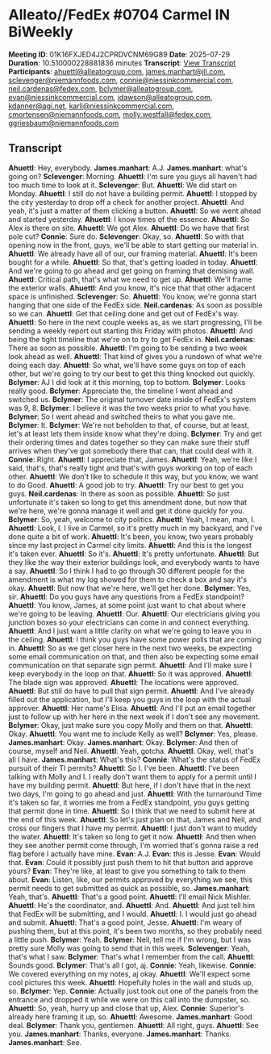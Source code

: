 # Alleato//FedEx #0704 Carmel IN BiWeekly
**Meeting ID**: 01K16FXJED4J2CPRDVCNM69G89
**Date**: 2025-07-29
**Duration**: 10.510000228881836 minutes
**Transcript**: [View Transcript](https://app.fireflies.ai/view/01K16FXJED4J2CPRDVCNM69G89)
**Participants**: ahuettl@alleatogroup.com, james.manhart@jll.com, sclevenger@niemannfoods.com, connie@niessinkcommercial.com, neil.cardenas@fedex.com, bclymer@alleatogroup.com, evan@niessinkcommercial.com, jdawson@alleatogroup.com, kdanner@agi.net, karli@niessinkcommercial.com, cmortensen@niemannfoods.com, molly.westfall@fedex.com, ggriesbaum@niemannfoods.com

## Transcript
**Ahuettl**: Hey, everybody.
**James.manhart**: A.J.
**James.manhart**: what's going on?
**Sclevenger**: Morning.
**Ahuettl**: I'm sure you guys all haven't had too much time to look at it.
**Sclevenger**: But.
**Ahuettl**: We did start on Monday.
**Ahuettl**: I still do not have a building permit.
**Ahuettl**: I stopped by the city yesterday to drop off a check for another project.
**Ahuettl**: And yeah, it's just a matter of them clicking a button.
**Ahuettl**: So we went ahead and started yesterday.
**Ahuettl**: I know times of the essence.
**Ahuettl**: So Alex is there on site.
**Ahuettl**: We got Alex.
**Ahuettl**: Do we have that first pole cut?
**Connie**: Sure do.
**Sclevenger**: Okay, so.
**Ahuettl**: So with that opening now in the front, guys, we'll be able to start getting our material in.
**Ahuettl**: We already have all of our, our framing material.
**Ahuettl**: It's been bought for a while.
**Ahuettl**: So that, that's getting loaded in today.
**Ahuettl**: And we're going to go ahead and get going on framing that demising wall.
**Ahuettl**: Critical path, that's what we need to get up.
**Ahuettl**: We'll frame the exterior walls.
**Ahuettl**: And you know, it's nice that that other adjacent space is unfinished.
**Sclevenger**: So.
**Ahuettl**: You know, we're gonna start hanging that one side of the FedEx side.
**Neil.cardenas**: As soon as possible so we can.
**Ahuettl**: Get that ceiling done and get out of FedEx's way.
**Ahuettl**: So here in the next couple weeks as, as we start progressing, I'll be sending a weekly report out starting this Friday with photos.
**Ahuettl**: And being the tight timeline that we're on to try to get FedEx in.
**Neil.cardenas**: There as soon as possible.
**Ahuettl**: I'm going to be sending a two week look ahead as well.
**Ahuettl**: That kind of gives you a rundown of what we're doing each day.
**Ahuettl**: So what, we'll have some guys on top of each other, but we're going to try our best to get this thing knocked out quickly.
**Bclymer**: AJ I did look at it this morning, top to bottom.
**Bclymer**: Looks really good.
**Bclymer**: Appreciate the, the timeline I went ahead and switched us.
**Bclymer**: The original turnover date inside of FedEx's system was 9, 8.
**Bclymer**: I believe it was the two weeks prior to what you have.
**Bclymer**: So I went ahead and switched theirs to what you gave me.
**Bclymer**: It.
**Bclymer**: We're not beholden to that, of course, but at least, let's at least lets them inside know what they're doing.
**Bclymer**: Try and get their ordering times and dates together so they can make sure their stuff arrives when they've got somebody there that can, that could deal with it.
**Connie**: Right.
**Ahuettl**: I appreciate that, James.
**Ahuettl**: Yeah, we're like I said, that's, that's really tight and that's with guys working on top of each other.
**Ahuettl**: We don't like to schedule it this way, but you know, we want to do Good.
**Ahuettl**: A good job to try.
**Ahuettl**: Try our best to get you guys.
**Neil.cardenas**: In there as soon as possible.
**Ahuettl**: So just unfortunate it's taken so long to get this amendment done, but now that we're here, we're gonna manage it well and get it done quickly for you.
**Bclymer**: So, yeah, welcome to city politics.
**Ahuettl**: Yeah, I mean, man, I.
**Ahuettl**: Look, I. I live in Carmel, so it's pretty much in my backyard, and I've done quite a bit of work.
**Ahuettl**: It's been, you know, two years probably since my last project in Carmel city limits.
**Ahuettl**: And this is the longest it's taken ever.
**Ahuettl**: So it's.
**Ahuettl**: It's pretty unfortunate.
**Ahuettl**: But they like the way their exterior buildings look, and everybody wants to have a say.
**Ahuettl**: So I think I had to go through 30 different people for the amendment is what my log showed for them to check a box and say it's okay.
**Ahuettl**: But now that we're here, we'll get her done.
**Bclymer**: Yes, sir.
**Ahuettl**: Do you guys have any questions from a FedEx standpoint?
**Ahuettl**: You know, James, at some point just want to chat about where we're going to be leaving.
**Ahuettl**: Our.
**Ahuettl**: Our electricians giving you junction boxes so your electricians can come in and connect everything.
**Ahuettl**: And I just want a little clarity on what we're going to leave you in the ceiling.
**Ahuettl**: I think you guys have some power polls that are coming in.
**Ahuettl**: So as we get closer here in the next two weeks, be expecting some email communication on that, and then also be expecting some email communication on that separate sign permit.
**Ahuettl**: And I'll make sure I keep everybody in the loop on that.
**Ahuettl**: So it was approved.
**Ahuettl**: The blade sign was approved.
**Ahuettl**: The locations were approved.
**Ahuettl**: But still do have to pull that sign permit.
**Ahuettl**: And I've already filled out the application, but I'll keep you guys in the loop with the actual approver.
**Ahuettl**: Her name's Elisa.
**Ahuettl**: And I'll put an email together just to follow up with her here in the next week if I don't see any movement.
**Bclymer**: Okay, just make sure you copy Molly and them on that.
**Ahuettl**: Okay.
**Ahuettl**: You want me to include Kelly as well?
**Bclymer**: Yes, please.
**James.manhart**: Okay.
**James.manhart**: Okay.
**Bclymer**: And then of course, myself and Neil.
**Ahuettl**: Yeah, gotcha.
**Ahuettl**: Okay, well, that's all I have.
**James.manhart**: What's this?
**Connie**: What's the status of FedEx pursuit of their TI permits?
**Ahuettl**: So I. I've been.
**Ahuettl**: I've been talking with Molly and I. I really don't want them to apply for a permit until I have my building permit.
**Ahuettl**: But here, if I don't have that in the next two days, I'm going to go ahead and just.
**Ahuettl**: With the turnaround Time it's taken so far, it worries me from a FedEx standpoint, you guys getting that permit done in time.
**Ahuettl**: So I think that we need to submit here at the end of this week.
**Ahuettl**: So let's just plan on that, James and Neil, and cross our fingers that I have my permit.
**Ahuettl**: I just don't want to muddy the water.
**Ahuettl**: It's taken so long to get it now.
**Ahuettl**: And then when they see another permit come through, I'm worried that's gonna raise a red flag before I actually have mine.
**Evan**: A.J.
**Evan**: this is Jesse.
**Evan**: Would that.
**Evan**: Could it possibly just push them to hit that button and approve yours?
**Evan**: They're like, at least to give you something to talk to them about.
**Evan**: Listen, like, our permits approved by everything we see, this permit needs to get submitted as quick as possible, so.
**James.manhart**: Yeah, that's.
**Ahuettl**: That's a good point.
**Ahuettl**: I'll email Nick Mishler.
**Ahuettl**: He's the coordinator, and.
**Ahuettl**: And.
**Ahuettl**: And just tell him that FedEx will be submitting, and I would.
**Ahuettl**: I. I would just go ahead and submit.
**Ahuettl**: That's a good point, Jesse.
**Ahuettl**: I'm weary of pushing them, but at this point, it's been two months, so they probably need a little push.
**Bclymer**: Yeah.
**Bclymer**: Neil, tell me if I'm wrong, but I was pretty sure Molly was going to send that in this week.
**Sclevenger**: Yeah, that's what I saw.
**Bclymer**: That's what I remember from the call.
**Ahuettl**: Sounds good.
**Bclymer**: That's all I got, aj.
**Connie**: Yeah, likewise.
**Connie**: We covered everything on my notes, aj okay.
**Ahuettl**: We'll expect some cool pictures this week.
**Ahuettl**: Hopefully holes in the wall and studs up, so.
**Bclymer**: Yep.
**Connie**: Actually just took out one of the panels from the entrance and dropped it while we were on this call into the dumpster, so.
**Ahuettl**: So, yeah, hurry up and close that up, Alex.
**Connie**: Superior's already here framing it up, so.
**Ahuettl**: Awesome.
**James.manhart**: Good deal.
**Bclymer**: Thank you, gentlemen.
**Ahuettl**: All right, guys.
**Ahuettl**: See you.
**James.manhart**: Thanks, everyone.
**James.manhart**: Thanks.
**James.manhart**: See.